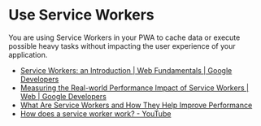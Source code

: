 # Use Service Workers

You are using Service Workers in your PWA to cache data or execute possible heavy tasks without impacting the user experience of your application.

- [Service Workers: an Introduction | Web Fundamentals | Google Developers](https://developers.google.com/web/fundamentals/primers/service-workers/)
- [Measuring the Real-world Performance Impact of Service Workers | Web | Google Developers](https://developers.google.com/web/showcase/2016/service-worker-perf)
- [What Are Service Workers and How They Help Improve Performance](https://www.keycdn.com/blog/service-workers/)
- [How does a service worker work? - YouTube](https://www.youtube.com/watch?v=__xAtWgfzvc)
